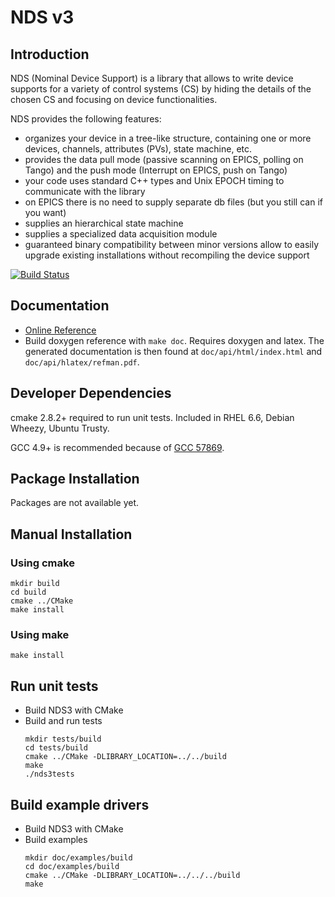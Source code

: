 # NDS v3

## Introduction

NDS (Nominal Device Support) is a library that allows to write device supports
for a variety of control systems (CS) by hiding the details of the chosen CS
and focusing on device functionalities.

NDS provides the following features:

- organizes your device in a tree-like structure, containing one or more
  devices, channels, attributes (PVs), state machine, etc.
- provides the data pull mode (passive scanning on EPICS, polling on Tango) and
  the push mode (Interrupt on EPICS, push on Tango)
- your code uses standard C++ types and Unix EPOCH timing to communicate with
  the library
- on EPICS there is no need to supply separate db files (but you still can if
  you want)
- supplies an hierarchical state machine
- supplies a specialized data acquisition module
- guaranteed binary compatibility between minor versions allow to easily
  upgrade existing installations without recompiling the device support

[![Build Status](https://travis-ci.org/Cosylab/nds3.svg?branch=master)](https://travis-ci.org/Cosylab/nds3)

## Documentation

- [Online Reference](https://cosylab.github.io/nds3/)
- Build doxygen reference with `make doc`. Requires doxygen and latex. The
  generated documentation is then found at `doc/api/html/index.html` and
  `doc/api/hlatex/refman.pdf`.

## Developer Dependencies

cmake 2.8.2+ required to run unit tests. Included in RHEL 6.6, Debian Wheezy, Ubuntu Trusty.

GCC 4.9+ is recommended because of [GCC 57869](https://gcc.gnu.org/bugzilla/show_bug.cgi?id=57869).

## Package Installation

Packages are not available yet.

## Manual Installation

### Using cmake

```
mkdir build
cd build
cmake ../CMake
make install
```

### Using make

```
make install
```

## Run unit tests

- Build NDS3 with CMake
- Build and run tests
    ```
    mkdir tests/build
    cd tests/build
    cmake ../CMake -DLIBRARY_LOCATION=../../build
    make
    ./nds3tests
    ```
## Build example drivers

- Build NDS3 with CMake
- Build examples
    ```
    mkdir doc/examples/build
    cd doc/examples/build
    cmake ../CMake -DLIBRARY_LOCATION=../../../build
    make
    ```
